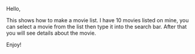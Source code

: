 Hello,

This shows how to make a movie list. I have 10 movies listed on mine, you can select a movie from the list then type it into the search bar. After that you will see details about the movie. 

Enjoy!
